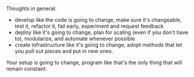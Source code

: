 Thoughts in general:

 * develop like the code is going to change, make sure it's changeable, test it, refactor it, fail early, experiment and request feedback
 * deploy like it's going to change, plan for scaling (even if you don't have to), modularize, and automate whenever possible
 * create infrastructure like it's going to change, adopt methods that let you pull out pieces and put in new ones.

Your setup is going to change, program like that's the only thing that will remain constant.